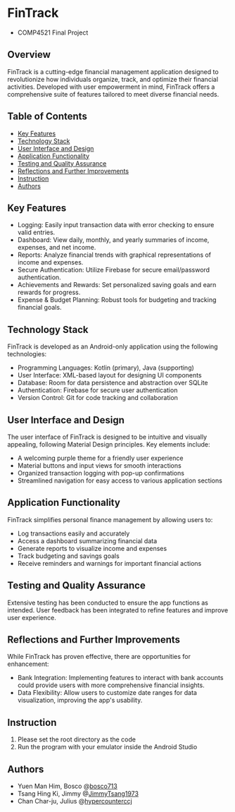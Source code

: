 # FinTrack
- COMP4521 Final Project

## Overview
FinTrack is a cutting-edge financial management application designed to revolutionize how individuals organize, track, and optimize their financial activities. Developed with user empowerment in mind, FinTrack offers a comprehensive suite of features tailored to meet diverse financial needs.

## Table of Contents
- [Key Features](#key-features)
- [Technology Stack](#technology-stack)
- [User Interface and Design](#user-interface-and-design)
- [Application Functionality](#application-functionality)
- [Testing and Quality Assurance](#testing-and-quality-assurance)
- [Reflections and Further Improvements](#reflection-and-further-improvements)
- [Instruction](#instruction)
- [Authors](#authors)

## Key Features
- Logging: Easily input transaction data with error checking to ensure valid entries.
- Dashboard: View daily, monthly, and yearly summaries of income, expenses, and net income.
- Reports: Analyze financial trends with graphical representations of income and expenses.
- Secure Authentication: Utilize Firebase for secure email/password authentication.
- Achievements and Rewards: Set personalized saving goals and earn rewards for progress.
- Expense & Budget Planning: Robust tools for budgeting and tracking financial goals.

## Technology Stack
FinTrack is developed as an Android-only application using the following technologies:

- Programming Languages: Kotlin (primary), Java (supporting)
- User Interface: XML-based layout for designing UI components
- Database: Room for data persistence and abstraction over SQLite
- Authentication: Firebase for secure user authentication
- Version Control: Git for code tracking and collaboration

## User Interface and Design
The user interface of FinTrack is designed to be intuitive and visually appealing, following Material Design principles. Key elements include:

- A welcoming purple theme for a friendly user experience
- Material buttons and input views for smooth interactions
- Organized transaction logging with pop-up confirmations
- Streamlined navigation for easy access to various application sections

## Application Functionality
FinTrack simplifies personal finance management by allowing users to:

- Log transactions easily and accurately
- Access a dashboard summarizing financial data
- Generate reports to visualize income and expenses
- Track budgeting and savings goals
- Receive reminders and warnings for important financial actions

## Testing and Quality Assurance
Extensive testing has been conducted to ensure the app functions as intended. User feedback has been integrated to refine features and improve user experience.

## Reflections and Further Improvements
While FinTrack has proven effective, there are opportunities for enhancement:

- Bank Integration: Implementing features to interact with bank accounts could provide users with more comprehensive financial insights.
- Data Flexibility: Allow users to customize date ranges for data visualization, improving the app's usability.

## Instruction
1. Please set the root directory as the code
2. Run the program with your emulator inside the Android Studio

## Authors
- Yuen Man Him, Bosco @[bosco713](https://github.com/bosco713)
- Tsang Hing Ki, Jimmy @[JimmyTsang1973](https://github.com/JimmyTsang1973)
- Chan Char-ju, Julius @[hypercounterccj](https://github.com/hypercounterccj)
